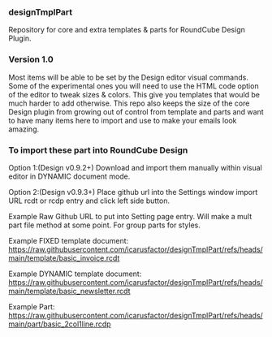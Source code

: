 ### designTmplPart
Repository for core and extra templates &amp; parts for RoundCube Design Plugin.

### Version 1.0

Most items will be able to be set by the Design editor visual commands.
Some of the experimental ones you will need to use the HTML code option
of the editor to tweak sizes &amp; colors. This give you templates that
would be much harder to add otherwise. This repo also keeps the size of
the core Design plugin from growing out of control from template and 
parts and want to have many items here to import and use to make your
emails look amazing. 

### To import these part into RoundCube Design 
 Option 1:(Design v0.9.2+)
  Download and import them manually within visual editor in DYNAMIC
  document mode. 

 Option 2:(Design v0.9.3+)
  Place github url into the Settings window import URL rcdt or rcdp
  entry and click left side button.

 Example Raw Github URL to put into Setting page entry. Will make a mult part file method at some point.
For group parts for styles. 

 Example FIXED template document:
 https://raw.githubusercontent.com/icarusfactor/designTmplPart/refs/heads/main/template/basic_invoice.rcdt

 Example DYNAMIC template document:
 https://raw.githubusercontent.com/icarusfactor/designTmplPart/refs/heads/main/template/basic_newsletter.rcdt

 Example Part:
 https://raw.githubusercontent.com/icarusfactor/designTmplPart/refs/heads/main/part/basic_2col1line.rcdp             


